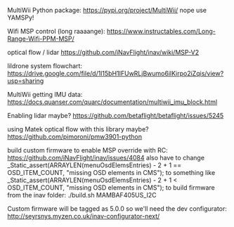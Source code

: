 MultiWii Python package: https://pypi.org/project/MultiWii/
nope use YAMSPy!

Wifi MSP control (long raaaange): https://www.instructables.com/Long-Range-Wifi-PPM-MSP/

optical flow / lidar
https://github.com/iNavFlight/inav/wiki/MSP-V2

lildrone system flowchart:
https://drive.google.com/file/d/1l15bH1IFUwRLjBwumo6ilKirpo2iZqis/view?usp=sharing

MultiWii getting IMU data:
https://docs.quanser.com/quarc/documentation/multiwii_imu_block.html

Enabling lidar maybe?
https://github.com/betaflight/betaflight/issues/5245

using Matek optical flow with this library maybe?
https://github.com/pimoroni/pmw3901-python

build custom firmware to enable MSP override with RC: https://github.com/iNavFlight/inav/issues/4084
also have to change  _Static_assert(ARRAYLEN(menuOsdElemsEntries) - 2 + 1 == OSD_ITEM_COUNT, "missing OSD elements in CMS");
to something like  _Static_assert(ARRAYLEN(menuOsdElemsEntries) - 2 + 1 < OSD_ITEM_COUNT, "missing OSD elements in CMS");
to build firmware from the inav folder:
./build.sh MAMBAF405US_I2C

Custom firmware will be tagged as 5.0.0 so we'll need the dev configurator:
http://seyrsnys.myzen.co.uk/inav-configurator-next/
